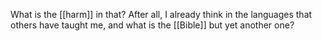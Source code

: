What is the [[harm]] in that? After all, I already think in the languages that others have taught me, and what is the [[Bible]] but yet another one? 